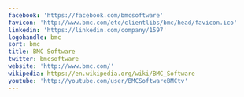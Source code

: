 ```yaml
---
facebook: 'https://facebook.com/bmcsoftware'
favicon: 'http://www.bmc.com/etc/clientlibs/bmc/head/favicon.ico'
linkedin: 'https://linkedin.com/company/1597'
logohandle: bmc
sort: bmc
title: BMC Software
twitter: bmcsoftware
website: 'http://www.bmc.com/'
wikipedia: https://en.wikipedia.org/wiki/BMC_Software
youtube: 'http://youtube.com/user/BMCSoftwareBMCtv'
---
```


